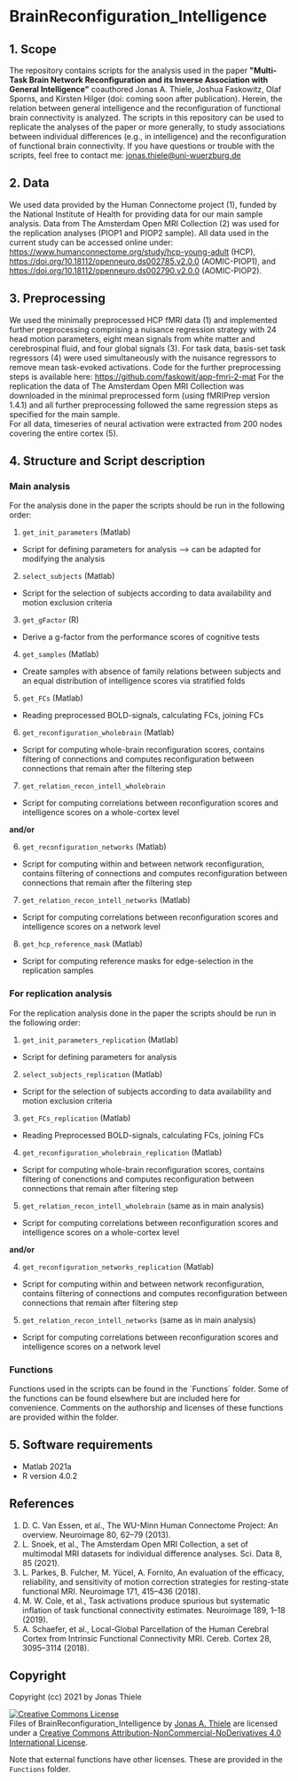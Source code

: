 # BrainReconfiguration_Intelligence

## 1. Scope
The repository contains scripts for the analysis used in the paper **"Multi-Task Brain Network Reconfiguration and its Inverse Association with General Intelligence"** coauthored Jonas A. Thiele, Joshua Faskowitz, Olaf Sporns, and Kirsten Hilger (doi: coming soon after publication). Herein, the relation between general intelligence and the reconfiguration of functional brain connectivity is analyzed.
The scripts in this repository can be used to replicate the analyses of the paper or more generally, to study associations between individual differences (e.g., in intelligence) and the reconfiguration of functional brain connectivity.
If you have questions or trouble with the scripts, feel free to contact me: jonas.thiele@uni-wuerzburg.de
## 2. Data
We used data provided by the Human Connectome project (1), funded by the National Institute of Health for providing data for our main sample analysis. Data from The Amsterdam Open MRI Collection (2) was used for the replication analyses (PIOP1 and PIOP2 sample).
All data used in the current study can be accessed online under: https://www.humanconnectome.org/study/hcp-young-adult (HCP), https://doi.org/10.18112/openneuro.ds002785.v2.0.0 (AOMIC-PIOP1), and https://doi.org/10.18112/openneuro.ds002790.v2.0.0 (AOMIC-PIOP2).
## 3. Preprocessing
We used the minimally preprocessed HCP fMRI data (1) and implemented further preprocessing comprising a nuisance regression strategy with 24 head motion parameters, eight mean signals from white matter and cerebrospinal fluid, and four global signals (3). For task data, basis-set task regressors (4) were used simultaneously with the nuisance regressors to remove mean task-evoked activations.
Code for the further preprocessing steps is available here: https://github.com/faskowit/app-fmri-2-mat
For the replication the data of The Amsterdam Open MRI Collection was downloaded in the minimal preprocessed form (using fMRIPrep version 1.4.1) and all further preprocessing followed the same regression steps as specified for the main sample.  
For all data, timeseries of neural activation were extracted from 200 nodes covering the entire cortex (5).
## 4. Structure and Script description
### Main analysis
For the analysis done in the paper the scripts should be run in the following order:
1.	`get_init_parameters` (Matlab)
  - Script for defining parameters for analysis --> can be adapted for modifying the analysis
  
  
2.	`select_subjects` (Matlab)
  - Script for the selection of subjects according to data availability and motion exclusion criteria
  
3.	`get_gFactor` (R)
  - Derive a g-factor from the performance scores of cognitive tests
  
4.	`get_samples` (Matlab)
  - Create samples with absence of family relations between subjects and an equal distribution of intelligence scores via stratified folds
  
5.	`get_FCs` (Matlab)
  - Reading preprocessed BOLD-signals, calculating FCs, joining FCs
  
6.	`get_reconfiguration_wholebrain` (Matlab)
  - Script for computing whole-brain reconfiguration scores, contains filtering of connections and computes reconfiguration between connections that remain after the filtering step
7.	`get_relation_recon_intell_wholebrain`
  - Script for computing correlations between reconfiguration scores and intelligence scores on a whole-cortex level


**and/or**


6.	`get_reconfiguration_networks` (Matlab)
  - Script for computing within and between network reconfiguration, contains filtering of connections and computes reconfiguration between connections that remain after the filtering step
7.	`get_relation_recon_intell_networks` (Matlab)
  - Script for computing correlations between reconfiguration scores and intelligence scores on a network level
  
8.	 `get_hcp_reference_mask` (Matlab)
  - Script for computing reference masks for edge-selection in the replication samples
  
### For replication analysis

For the replication analysis done in the paper the scripts should be run in the following order:

1.	`get_init_parameters_replication` (Matlab)
  - Script for defining parameters for analysis
2.	`select_subjects_replication` (Matlab)
  - Script for the selection of subjects according to data availability and motion exclusion criteria
3.	`get_FCs_replication` (Matlab)
  - Reading Preprocessed BOLD-signals, calculating FCs, joining FCs
4.	`get_reconfiguration_wholebrain_replication` (Matlab)
  - Script for computing whole-brain reconfiguration scores, contains filtering of conenctions and computes reconfiguration between connections that remain after filtering step
5.	`get_relation_recon_intell_wholebrain` (same as in main analysis)
  - Script for computing correlations between reconfiguration scores and intelligence scores on a whole-cortex level 


**and/or**


4.	`get_reconfiguration_networks_replication` (Matlab)
  - Script for computing within and between network reconfiguration, contains filtering of connections and computes reconfiguration between connections that remain after filtering step
5.	`get_relation_recon_intell_networks` (same as in main analysis)
  - Script for computing correlations between reconfiguration scores and intelligence scores on a network level

### Functions 

Functions used in the scripts can be found in the ´Functions´ folder. Some of the functions can be found elsewhere but are included here for convenience. Comments on the authorship and licenses of these functions are provided within the folder.

## 5. Software requirements
-	Matlab 2021a
-	R version 4.0.2

## References
1.	D. C. Van Essen, et al., The WU-Minn Human Connectome Project: An overview. Neuroimage 80, 62–79 (2013).
2.	L. Snoek, et al., The Amsterdam Open MRI Collection, a set of multimodal MRI datasets for individual difference analyses. Sci. Data 8, 85 (2021).
3.	L. Parkes, B. Fulcher, M. Yücel, A. Fornito, An evaluation of the efficacy, reliability, and sensitivity of motion correction strategies for resting-state functional MRI. Neuroimage 171, 415–436 (2018).
4.	M. W. Cole, et al., Task activations produce spurious but systematic inflation of task functional connectivity estimates. Neuroimage 189, 1–18 (2019).
5.	A. Schaefer, et al., Local-Global Parcellation of the Human Cerebral Cortex from Intrinsic Functional Connectivity MRI. Cereb. Cortex 28, 3095–3114 (2018).

## Copyright
Copyright (cc) 2021 by Jonas Thiele


<a rel="license" href="http://creativecommons.org/licenses/by-nc-nd/4.0/"><img alt="Creative Commons License" style="border-width:0" src="https://i.creativecommons.org/l/by-nc-nd/4.0/88x31.png" /></a><br /><span xmlns:dct="http://purl.org/dc/terms/" property="dct:title">Files of BrainReconfiguration_Intelligence</span> by <a xmlns:cc="http://creativecommons.org/ns#" href="https://github.com/jonasAthiele/BrainReconfiguration_Intelligence" property="cc:attributionName" rel="cc:attributionURL">Jonas A. Thiele</a> are licensed under a <a rel="license" href="http://creativecommons.org/licenses/by-nc-nd/4.0/">Creative Commons Attribution-NonCommercial-NoDerivatives 4.0 International License</a>.

Note that external functions have other licenses. These are provided in the `Functions` folder.
